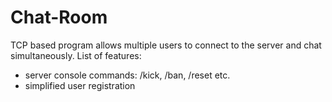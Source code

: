 # Chat-Room
TCP based program allows multiple users to connect to the server and chat simultaneously.
List of features:
- server console commands: /kick, /ban, /reset etc.
- simplified user registration
